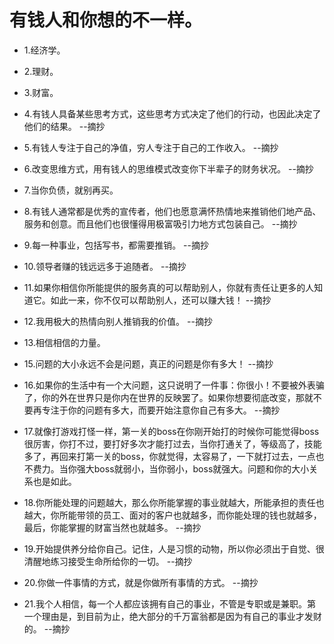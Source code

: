 # 有钱人和你想的不一样。

- 1.经济学。

- 2.理财。

- 3.财富。

- 4.有钱人具备某些思考方式，这些思考方式决定了他们的行动，也因此决定了他们的结果。 --摘抄

- 5.有钱人专注于自己的净值，穷人专注于自己的工作收入。 --摘抄

- 6.改变思维方式，用有钱人的思维模式改变你下半辈子的财务状况。 --摘抄

- 7.当你负债，就别再买。

- 8.有钱人通常都是优秀的宣传者，他们也愿意满怀热情地来推销他们地产品、服务和创意。而且他们也很懂得用极富吸引力地方式包装自己。 --摘抄

- 9.每一种事业，包括写书，都需要推销。 --摘抄

- 10.领导者赚的钱远远多于追随者。 --摘抄

- 11.如果你相信你所能提供的服务真的可以帮助别人，你就有责任让更多的人知道它。如此一来，你不仅可以帮助别人，还可以赚大钱！ --摘抄

- 12.我用极大的热情向别人推销我的价值。 --摘抄

- 13.相信相信的力量。

- 15.问题的大小永远不会是问题，真正的问题是你有多大！ --摘抄

- 16.如果你的生活中有一个大问题，这只说明了一件事：你很小！不要被外表骗了，你的外在世界只是你内在世界的反映罢了。如果你想要彻底改变，那就不要再专注于你的问题有多大，而要开始注意你自己有多大。 --摘抄

- 17.就像打游戏打怪一样，第一关的boss在你刚开始打的时候你可能觉得boss很厉害，你打不过，要打好多次才能打过去，当你打通关了，等级高了，技能多了，再回来打第一关的boss，你就觉得，太容易了，一下就打过去，一点也不费力。当你强大boss就弱小，当你弱小，boss就强大。问题和你的大小关系也是如此。

- 18.你所能处理的问题越大，那么你所能掌握的事业就越大，所能承担的责任也越大，你所能带领的员工、面对的客户也就越多，而你能处理的钱也就越多，最后，你能掌握的财富当然也就越多。 --摘抄

- 19.开始提供养分给你自己。记住，人是习惯的动物，所以你必须出于自觉、很清醒地练习接受生命所给你的一切。 --摘抄

- 20.你做一件事情的方式，就是你做所有事情的方式。 --摘抄

- 21.我个人相信，每一个人都应该拥有自己的事业，不管是专职或是兼职。第一个理由是，到目前为止，绝大部分的千万富翁都是因为有自己的事业才发财的。 --摘抄
